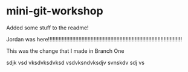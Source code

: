 # mini-git-workshop

Added some stuff to the readme!

Jordan was here!!!!!!!!!!!!!!!!!!!!!!!!!!!!!!!!!!!!!!!!!!!!!!!!!!!!!!!!!!!!!!!!!!!!!!!!!!!!!!!!!!!!!!!!

This was the change that I made in Branch One

sdjk vsd vksdvksdvksd vsdvksndvksdjv svnskdv sdj vs

